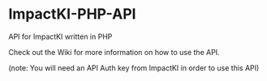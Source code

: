 ImpactKI-PHP-API
================

API for ImpactKI written in PHP

Check out the Wiki for more information on how to use the API.

(note: You will need an API Auth key from ImpactKI in order to use this API)